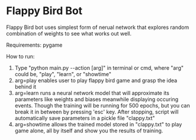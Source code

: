 # Flappy Bird Bot

Flappy Bird bot uses simplest form of nerual network that explores random combination of weights to see what works out well.

Requirements: pygame

How to run:
1. Type "python main.py --action [arg]" in terminal or cmd, where "arg" could be, "play", "learn", or "showtime"
2. arg=play enables user to play flappy bird game and grasp the idea behind it
3. arg=learn runs a neural network model that will approximate its parameters like weights and biases meanwhile displaying occuring events. Though the training will be running for 500 epochs, but you can break it in between by pressing 'esc' key. After stopping, script will automatically save parameters in a pickle file "clappy.txt"
4. arg=showtime allows the trained model stored in "clappy.txt" to play game alone, all by itself and show you the results of training.
